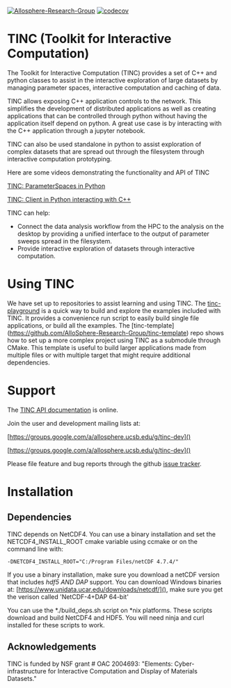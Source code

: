 [![Allosphere-Research-Group](https://circleci.com/gh/AlloSphere-Research-Group/tinc/tree/main.svg?style=shield)](https://circleci.com/gh/AlloSphere-Research-Group/tinc) [![codecov](https://codecov.io/gh/AlloSphere-Research-Group/tinc/branch/devel/graph/badge.svg?token=0Y3PBQORDU)](https://codecov.io/gh/AlloSphere-Research-Group/tinc)

# TINC (Toolkit for Interactive Computation)
The Toolkit for Interactive Computation (TINC) provides a set of C++ and python
classes to assist in the interactive exploration of large datasets by 
managing parameter spaces, interactive computation and caching of data.

TINC allows exposing C++ application controls to the network. This simplifies
the development of distributed applications as well as creating applications
that can be controlled through python without having the application itself
depend on python. A great use case is by interacting with the C++ application
through a jupyter notebook.

TINC can also be used standalone in python to assist exploration of complex
datasets that are spread out through the filesystem through interactive
computation prototyping.

Here are some videos demonstrating the functionality and API of TINC

[TINC: ParameterSpaces in Python](https://youtu.be/QWwW9XPRAdM)


[TINC: Client in Python interacting with C++](https://youtu.be/xdXmISo4DeY)


TINC can help:

  * Connect the data analysis workflow from the HPC to the analysis on the
  desktop by providing a unified interface to the output of parameter sweeps
  spread in the filesystem.
  * Provide interactive exploration of datasets through interactive computation.

# Using TINC

We have set up to repositories to assist learning and using TINC. The
[tinc-playground](https://github.com/AlloSphere-Research-Group/tinc-playground) 
is a quick way to build and explore the examples included with TINC. It
provides a convenience run script to easily build single file applications, or 
build all the examples. The [tinc-template]
(https://github.com/AlloSphere-Research-Group/tinc-template) 
repo shows how to set up a more complex project using TINC as a submodule 
through CMake. This template is useful to build larger applications made from
multiple files or with multiple target that might require additional
dependencies.

# Support

The [TINC API documentation](https://allosphere-research-group.github.io/tinc-site/doc/html/annotated.html) is online.

Join the user and development mailing lists at:

[https://groups.google.com/a/allosphere.ucsb.edu/g/tinc-dev]()

[https://groups.google.com/a/allosphere.ucsb.edu/g/tinc-dev]()

Please file feature and bug reports through the github
[issue tracker](https://github.com/AlloSphere-Research-Group/tinc/issues).

# Installation

## Dependencies

TINC depends on NetCDF4. You can use a binary installation and set the
NETCDF4_INSTALL_ROOT cmake variable using ccmake or on the command line
with:

    -DNETCDF4_INSTALL_ROOT="C:/Program Files/netCDF 4.7.4/"
    
If you use a binary installation, make sure you download a netCDF version that
includes *hdf5 AND DAP* support. You can download Windows binaries at: 
[https://www.unidata.ucar.edu/downloads/netcdf/](), make sure you get the verison
called 'NetCDF-4+DAP 64-bit'

You can use the *./build_deps.sh script on *nix platforms. These scripts download and
build NetCDF4 and HDF5. You will need ninja and curl installed for these scripts
to work.

## Acknowledgements

TINC is funded by NSF grant # OAC 2004693: "Elements: Cyber-infrastructure for
Interactive Computation and Display of Materials Datasets."
